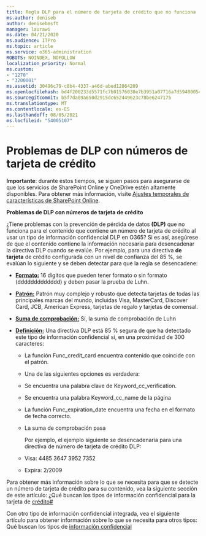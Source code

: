 ```yaml
---
title: Regla DLP para el número de tarjeta de crédito que no funciona
ms.author: deniseb
author: denisebmsft
manager: laurawi
ms.date: 04/21/2020
ms.audience: ITPro
ms.topic: article
ms.service: o365-administration
ROBOTS: NOINDEX, NOFOLLOW
localization_priority: Normal
ms.custom:
- "1270"
- "3200001"
ms.assetid: 30496c79-c8b4-4337-a46d-abed12864209
ms.openlocfilehash: bd4f200233d5571fc7b01576038e7b3951a07716a7d5948005418d2896291ee5
ms.sourcegitcommit: b5f7da89a650d2915dc652449623c78be6247175
ms.translationtype: MT
ms.contentlocale: es-ES
ms.lasthandoff: 08/05/2021
ms.locfileid: "54005107"
---
```

# <a name="dlp-issues-with-credit-card-numbers"></a>Problemas de DLP con números de tarjeta de crédito

**Importante**: durante estos tiempos, se siguen pasos para asegurarse de que los servicios de SharePoint Online y OneDrive estén altamente disponibles. Para obtener más información, visite [Ajustes temporales de características de SharePoint Online](https://aka.ms/ODSPAdjustments).

**Problemas de DLP con números de tarjeta de crédito**

¿Tiene problemas con la prevención de pérdida de datos  **(DLP)** que no funciona para el contenido que contiene un número de tarjeta de crédito al usar un tipo de información confidencial DLP en O365? Si es así, asegúrese de que el contenido contiene la información necesaria para desencadenar la directiva DLP cuando se evalúe. Por ejemplo, para una directiva **de tarjeta** de crédito configurada con un nivel de confianza del 85 %, se evalúan lo siguiente y se deben detectar para que la regla se desencadene:
  
- **[Formato:](https://docs.microsoft.com/microsoft-365/compliance/sensitive-information-type-entity-definitions#format-19)** 16 dígitos que pueden tener formato o sin formato (ddddddddddddd) y deben pasar la prueba de Luhn.

- **[Patrón:](https://docs.microsoft.com/microsoft-365/compliance/sensitive-information-type-entity-definitions#pattern-19)** Patrón muy complejo y robusto que detecta tarjetas de todas las principales marcas del mundo, incluidas Visa, MasterCard, Discover Card, JCB, American Express, tarjetas de regalo y tarjetas de comensal.

- **[Suma de comprobación:](https://docs.microsoft.com/microsoft-365/compliance/sensitive-information-type-entity-definitions#checksum-19)** Sí, la suma de comprobación de Luhn

- **[Definición:](https://docs.microsoft.com/microsoft-365/compliance/sensitive-information-type-entity-definitions#definition-19)** Una directiva DLP está 85 % segura de que ha detectado este tipo de información confidencial si, en una proximidad de 300 caracteres:

  - La función Func_credit_card encuentra contenido que coincide con el patrón.

  - Una de las siguientes opciones es verdadera:

  - Se encuentra una palabra clave de Keyword_cc_verification.

  - Se encuentra una palabra Keyword_cc_name de la página

  - La función Func_expiration_date encuentra una fecha en el formato de fecha correcto.

  - La suma de comprobación pasa

    Por ejemplo, el ejemplo siguiente se desencadenaría para una directiva de número de tarjeta de crédito DLP:

  - Visa: 4485 3647 3952 7352
  
  - Expira: 2/2009

Para obtener más información sobre  lo que se necesita para que se detecte un número de tarjeta de crédito para su contenido, vea la siguiente sección de este artículo: ¿Qué buscan los tipos de información confidencial para la tarjeta de [crédito#](https://docs.microsoft.com/microsoft-365/compliance/sensitive-information-type-entity-definitions#credit-card-number)
  
Con otro tipo de información confidencial integrada, vea el siguiente artículo para obtener información sobre lo que se necesita para otros tipos: Qué buscan los tipos de [información confidencial](https://docs.microsoft.com/microsoft-365/compliance/sensitive-information-type-entity-definitions)
  